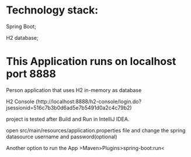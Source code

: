 # Technology stack:

Spring Boot;

H2 database;
# This Application runs on localhost port 8888
Person application that uses H2 in-memory as database

H2 Console (http://localhost:8888/h2-console/login.do?jsessionid=516c7b3b0d6ad5e7b5491d0a2c4c79b2)

project is tested after Build and Run in IntelliJ IDEA.

open src/main/resources/application.properties file and change the spring datasource username and password(optional)

Another option to run the App >Maven>Plugins>spring-boot:run<

